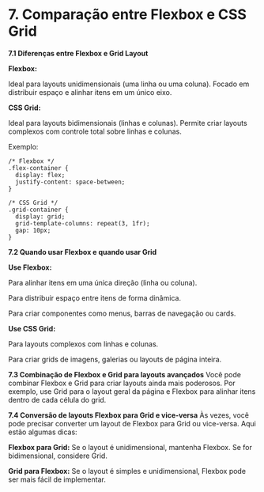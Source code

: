 # 7. Comparação entre Flexbox e CSS Grid
**7.1 Diferenças entre Flexbox e Grid Layout**

**Flexbox:**

Ideal para layouts unidimensionais (uma linha ou uma coluna). Focado em distribuir espaço e alinhar itens em um único eixo.

**CSS Grid:**

Ideal para layouts bidimensionais (linhas e colunas). Permite criar layouts complexos com controle total sobre linhas e colunas.

Exemplo:
```
/* Flexbox */
.flex-container {
  display: flex;
  justify-content: space-between;
}

/* CSS Grid */
.grid-container {
  display: grid;
  grid-template-columns: repeat(3, 1fr);
  gap: 10px;
}
```

**7.2 Quando usar Flexbox e quando usar Grid**

**Use Flexbox:**

Para alinhar itens em uma única direção (linha ou coluna).

Para distribuir espaço entre itens de forma dinâmica.

Para criar componentes como menus, barras de navegação ou cards.

**Use CSS Grid:**

Para layouts complexos com linhas e colunas.

Para criar grids de imagens, galerias ou layouts de página inteira.

**7.3 Combinação de Flexbox e Grid para layouts avançados**
Você pode combinar Flexbox e Grid para criar layouts ainda mais poderosos. Por exemplo, use Grid para o layout geral da página e Flexbox para alinhar itens dentro de cada célula do grid.

**7.4 Conversão de layouts Flexbox para Grid e vice-versa**
Às vezes, você pode precisar converter um layout de Flexbox para Grid ou vice-versa. Aqui estão algumas dicas:

**Flexbox para Grid:** Se o layout é unidimensional, mantenha Flexbox. Se for bidimensional, considere Grid.

**Grid para Flexbox:** Se o layout é simples e unidimensional, Flexbox pode ser mais fácil de implementar.
